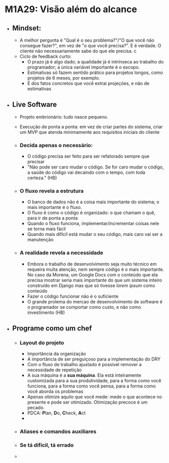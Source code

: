 # M1A29: Visão além do alcance

* ## Mindset:
  * A melhor pergunta é "Qual é o seu problema?"/"O que você não consegue fazer?", em vez de "o que você precisa?". E é verdade. O cliente não necessariamente sabe do que ele precisa. c
  * Ciclo de feedback curto:
    * O prazo já é algo dado; a qualidade já é intrínseca ao trabalho do programador; a única variável importante é o escopo.
    * Estimativas só fazem sentido prático para projetos longos, como projetos de 6 meses, por exemplo.
    * É dos fatos concretos que você extrai projeções, e não de estimativas

* ## **Live Software**
  * Projeto embrionário: tudo nasce pequeno.

  * Execução de ponta a ponta: em vez de criar partes do sistema, criar um MVP que atenda minimamente aos requisitos iniciais do cliente

  * ### **Decida apenas o necessário:**
    * O código precisa ser feito para ser refatorado sempre que precisar
    * "Não pode ser caro mudar o código. Se for caro mudar o código, a saúde do código vai decaindo com o tempo, com toda certeza." (HB)

  * ### **O fluxo revela a estrutura**
    * O banco de dados não é a coisa mais importante do sistema; o mais importante é o fluxo.
    * O fluxo é como o código é organizado: o que chamam o quê, para ir de ponta a ponta
    * Quando o fluxo funciona, implementar/incrementar coisas nele se torna mais fácil
    * Quando mais difícil está mudar o seu código, mais caro vai ser a manutenção

  * ### **A realidade revela a necessidade**

    * Embora o trabalho de desenvolvimento seja muito técnico em requeira muita atenção, nem sempre código é o mais importante. No caso da Morena, um Google Docs com o conteúdo que ela precisa mostrar seria mais importante do que um sistema inteiro construído em Django mas que só tivesse *lorem ipsum* como conteúdo
    * Fazer o código funcionar não é o suficiente
    * O grande prolema do mercao de desenvolvimento de software é o programador se comportar como custo, e não como investimento (HB)

* ## Programe como um chef

  * ###  Layout do projeto

    * Importância da organização
    * A importância de ser preguiçoso para a implementação do DRY
    * Com o fluxo de trabalho ajustado é possível remover a necessidade de repetição
    * A sua máquina é a **sua máquina**. Ela está inteiramente customizada para a sua produtividade, para a forma como você funciona, para a forma como você pensa, para a forma como você aborda os problemas
    * Apenas otimize aquilo que você mede: mede o que acontece no presente e pode ser otimizado. Otimização precoce é um pecado.
    * PDCA: **P**lan, **D**o, **C**heck, **A**ct
    * 

  * ### Aliases e comandos auxiliares

  * ### Se tá difícil, tá errado

  *  

